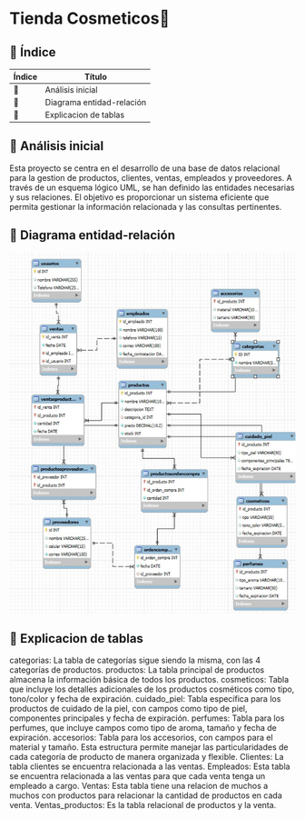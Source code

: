 # Tienda Cosmeticos📁


## 🔗 Índice

| Índice | Título |
| --- | --- |
| 📍 | Análisis inicial |
| 🤝 | Diagrama entidad-relación |
| 🧩 | Explicacion de tablas |

## 📍 Análisis inicial
Esta proyecto se centra en el desarrollo de una base de datos relacional para la gestion de productos, clientes, ventas, empleados y proveedores. 
A través de un esquema lógico UML, se han definido las entidades necesarias y sus relaciones. 
El objetivo es proporcionar un sistema eficiente que permita gestionar la información relacionada y las consultas pertinentes.

## 🤝 Diagrama entidad-relación 
![image](https://github.com/JhoanDiazArdila/tienda_cosmeticos_Base_datos_Jhoan_Diaz_Alejandro_Rincon/blob/main/UML-cosmeticos.jpeg)



## 🧩 Explicacion de tablas
categorias: La tabla de categorías sigue siendo la misma, con las 4 categorías de productos.
productos: La tabla principal de productos almacena la información básica de todos los productos.
cosmeticos: Tabla que incluye los detalles adicionales de los productos cosméticos como tipo, tono/color y fecha de expiración.
cuidado_piel: Tabla específica para los productos de cuidado de la piel, con campos como tipo de piel, componentes principales y fecha de expiración.
perfumes: Tabla para los perfumes, que incluye campos como tipo de aroma, tamaño y fecha de expiración.
accesorios: Tabla para los accesorios, con campos para el material y tamaño.
Esta estructura permite manejar las particularidades de cada categoría de producto de manera organizada y flexible.
Clientes: La tabla clientes se encuentra relacionada a las ventas.
Empleados: Esta tabla se encuentra relacionada a las ventas para que cada venta tenga un empleado a cargo.
Ventas: Esta tabla tiene una relacion de muchos a muchos con productos para relacionar la cantidad de productos en cada venta.
Ventas_productos: Es la tabla relacional de productos y la venta.

